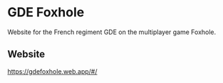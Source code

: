 # GDE Foxhole

Website for the French regiment GDE on the multiplayer game Foxhole.

## Website
https://gdefoxhole.web.app/#/

